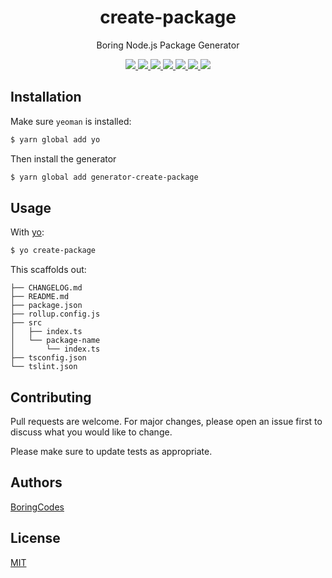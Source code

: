 <div align="center">
  <h1>create-package</h1>
  <p>Boring Node.js Package Generator</p>

  <div>
    <a href="https://github.com/boringcodes/create-package/commits" aria-label="Commitizen Friendly">
      <img src="https://img.shields.io/badge/commitizen-friendly-brightgreen.svg?style=flat-square">
    </a>
    <a href="https://github.com/boringcodes/create-package/actions" aria-label="GitHub Workflow Status">
      <img src="https://img.shields.io/github/workflow/status/boringcodes/create-package/publish-npm?style=flat-square">
    </a>
    <a href="https://david-dm.org/boringcodes/create-package" aria-label="Dependencies Status">
      <img src="https://img.shields.io/david/boringcodes/create-package?style=flat-square">
    </a>
    <a href="https://www.npmjs.com/package/@boringcodes/create-package" aria-label="NPM Version">
      <img src="https://img.shields.io/npm/v/generator-create-package?color=brightgreen&style=flat-square">
    </a>
    <a href="https://www.npmjs.com/package/@boringcodes/create-package" aria-label="NPM Downloads">
      <img src="https://img.shields.io/npm/dm/generator-create-package?style=flat-square">
    </a>
    <a href="https://github.com/boringcodes/create-package/blob/master/LICENSE" aria-label="MIT License">
      <img src="https://img.shields.io/github/license/boringcodes/create-package?color=brightgreen&style=flat-square">
    </a>
    <a href="https://github.com/boringcodes" aria-label="BoringCodes Verified">
      <img src="https://img.shields.io/badge/boringcodes-verified-brightgreen?style=flat-square">
    </a>
  </div>
</div>

## Installation

Make sure `yeoman` is installed:

```sh
$ yarn global add yo
```

Then install the generator

```sh
$ yarn global add generator-create-package
```

## Usage

With [yo](https://github.com/yeoman/yo):

```sh
$ yo create-package
```

This scaffolds out:
```
├── CHANGELOG.md
├── README.md
├── package.json
├── rollup.config.js
├── src
│   ├── index.ts
│   └── package-name
│       └── index.ts
├── tsconfig.json
└── tslint.json
```

## Contributing

Pull requests are welcome. For major changes, please open an issue first to discuss what you would like to change.

Please make sure to update tests as appropriate.

## Authors

[BoringCodes](https://github.com/boringcodes)

## License

[MIT](https://github.com/boringcodes/create-package/blob/master/LICENSE)

